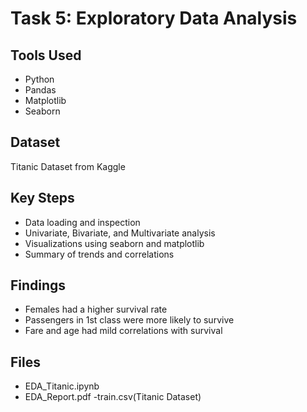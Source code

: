 # Task 5: Exploratory Data Analysis

## Tools Used
- Python
- Pandas
- Matplotlib
- Seaborn

## Dataset
Titanic Dataset from Kaggle

## Key Steps
- Data loading and inspection
- Univariate, Bivariate, and Multivariate analysis
- Visualizations using seaborn and matplotlib
- Summary of trends and correlations

## Findings
- Females had a higher survival rate
- Passengers in 1st class were more likely to survive
- Fare and age had mild correlations with survival

## Files
- EDA_Titanic.ipynb
- EDA_Report.pdf
-train.csv(Titanic Dataset)
